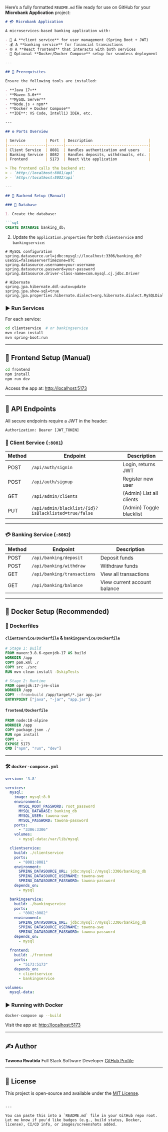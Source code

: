 Here’s a fully formatted `README.md` file ready for use on GitHub for your **Microbank Application** project:

````markdown
# 💳 Microbank Application

A microservices-based banking application with:

- 🔐 A **client service** for user management (Spring Boot + JWT)
- 💰 A **banking service** for financial transactions
- 🌐 A **React frontend** that interacts with both services
- 🐳 Optional **Docker/Docker Compose** setup for seamless deployment

---

## 🧰 Prerequisites

Ensure the following tools are installed:

- **Java 17+**
- **Maven 3.6+**
- **MySQL Server**
- **Node.js + npm**
- **Docker + Docker Compose**
- **IDE**: VS Code, IntelliJ IDEA, etc.

---

## ⚙️ Ports Overview

| Service         | Port  | Description                         |
|-----------------|-------|-------------------------------------|
| Client Service  | 8081  | Handles authentication and users    |
| Banking Service | 8082  | Handles deposits, withdrawals, etc. |
| Frontend        | 5173  | React Vite application              |

> The frontend calls the backend at:
> - `http://localhost:8081/api`
> - `http://localhost:8082/api`

---

## 🔧 Backend Setup (Manual)

### 📁 Database

1. Create the database:

```sql
CREATE DATABASE banking_db;
````

2. Update the `application.properties` for both `clientservice` and `bankingservice`:

```properties
# MySQL configuration
spring.datasource.url=jdbc:mysql://localhost:3306/banking_db?useSSL=false&serverTimezone=UTC
spring.datasource.username=your-username
spring.datasource.password=your-password
spring.datasource.driver-class-name=com.mysql.cj.jdbc.Driver

# Hibernate
spring.jpa.hibernate.ddl-auto=update
spring.jpa.show-sql=true
spring.jpa.properties.hibernate.dialect=org.hibernate.dialect.MySQLDialect
```

### ▶️ Run Services

For each service:

```bash
cd clientservice  # or bankingservice
mvn clean install
mvn spring-boot:run
```

---

## 🎨 Frontend Setup (Manual)

```bash
cd frontend
npm install
npm run dev
```

Access the app at: [http://localhost:5173](http://localhost:5173)

---

## 📡 API Endpoints

All secure endpoints require a JWT in the header:

```
Authorization: Bearer [JWT_TOKEN]
```

### 🔐 Client Service (`:8081`)

| Method | Endpoint                                             | Description              |
| ------ | ---------------------------------------------------- | ------------------------ |
| POST   | `/api/auth/signin`                                   | Login, returns JWT       |
| POST   | `/api/auth/signup`                                   | Register new user        |
| GET    | `/api/admin/clients`                                 | (Admin) List all clients |
| PUT    | `/api/admin/blacklist/{id}?isBlacklisted=true/false` | (Admin) Toggle blacklist |

---

### 💳 Banking Service (`:8082`)

| Method | Endpoint                    | Description                  |
| ------ | --------------------------- | ---------------------------- |
| POST   | `/api/banking/deposit`      | Deposit funds                |
| POST   | `/api/banking/withdraw`     | Withdraw funds               |
| GET    | `/api/banking/transactions` | View all transactions        |
| GET    | `/api/banking/balance`      | View current account balance |

---

## 🐳 Docker Setup (Recommended)

### 📄 Dockerfiles

#### `clientservice/Dockerfile` & `bankingservice/Dockerfile`

```Dockerfile
# Stage 1: Build
FROM maven:3.8.6-openjdk-17 AS build
WORKDIR /app
COPY pom.xml ./
COPY src ./src
RUN mvn clean install -DskipTests

# Stage 2: Runtime
FROM openjdk:17-jre-slim
WORKDIR /app
COPY --from=build /app/target/*.jar app.jar
ENTRYPOINT ["java", "-jar", "app.jar"]
```

#### `frontend/Dockerfile`

```Dockerfile
FROM node:18-alpine
WORKDIR /app
COPY package.json ./
RUN npm install
COPY . .
EXPOSE 5173
CMD ["npm", "run", "dev"]
```

---

### 🛠 `docker-compose.yml`

```yaml
version: '3.8'

services:
  mysql:
    image: mysql:8.0
    environment:
      MYSQL_ROOT_PASSWORD: root_password
      MYSQL_DATABASE: banking_db
      MYSQL_USER: tawona-swe
      MYSQL_PASSWORD: tawona-password
    ports:
      - "3306:3306"
    volumes:
      - mysql-data:/var/lib/mysql

  clientservice:
    build: ./clientservice
    ports:
      - "8081:8081"
    environment:
      SPRING_DATASOURCE_URL: jdbc:mysql://mysql:3306/banking_db
      SPRING_DATASOURCE_USERNAME: tawona-swe
      SPRING_DATASOURCE_PASSWORD: tawona-password
    depends_on:
      - mysql

  bankingservice:
    build: ./bankingservice
    ports:
      - "8082:8082"
    environment:
      SPRING_DATASOURCE_URL: jdbc:mysql://mysql:3306/banking_db
      SPRING_DATASOURCE_USERNAME: tawona-swe
      SPRING_DATASOURCE_PASSWORD: tawona-password
    depends_on:
      - mysql
      
  frontend:
    build: ./frontend
    ports:
      - "5173:5173"
    depends_on:
      - clientservice
      - bankingservice

volumes:
  mysql-data:
```

### ▶️ Running with Docker

```bash
docker-compose up --build
```

Visit the app at: [http://localhost:5173](http://localhost:5173)

---

## ✍️ Author

**Tawona Rwatida**
Full Stack Software Developer
[GitHub Profile](https://github.com/your-username)

---

## 📄 License

This project is open-source and available under the [MIT License](LICENSE).

```

---

You can paste this into a `README.md` file in your GitHub repo root. Let me know if you'd like badges (e.g., build status, Docker, license), CI/CD info, or images/screenshots added.
```
